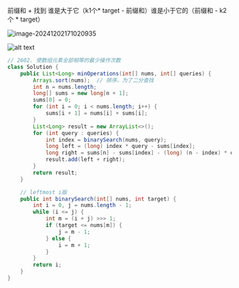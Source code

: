 前缀和 + 找到 谁是大于它（k1个* target - 前缀和）谁是小于它的（前缀和 - k2个 * target）

![image-20241202171020935](https://cdn.jsdelivr.net/gh/sword4869/pic1@main/images/202412021710980.png)

![alt text](https://cdn.jsdelivr.net/gh/sword4869/pic1@main/images202406132245723.png)

```java
// 2602. 使数组元素全部相等的最少操作次数
class Solution {
    public List<Long> minOperations(int[] nums, int[] queries) {
        Arrays.sort(nums);  // 排序，为了二分查找
        int n = nums.length;
        long[] sums = new long[n + 1];
        sums[0] = 0;
        for (int i = 0; i < nums.length; i++) {
            sums[i + 1] = nums[i] + sums[i];
        }
        List<Long> result = new ArrayList<>();
        for (int query : queries) {
            int index = binarySearch(nums, query);
            long left = (long) index * query - sums[index];
            long right = sums[n] - sums[index] - (long) (n - index) * query;		// nums[index...n-1], 有 n-index个。
            result.add(left + right);
        }
        return result;
    }

    // leftmost i版
    public int binarySearch(int[] nums, int target) {
        int i = 0, j = nums.length - 1;
        while (i <= j) {
            int m = (i + j) >>> 1;
            if (target <= nums[m]) {
                j = m - 1;
            } else {
                i = m + 1;
            }
        }
        return i;
    }
}
```